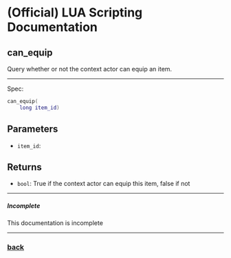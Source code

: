 
# (Official) LUA Scripting Documentation

## can_equip

Query whether or not the context actor can equip an item.

___

Spec:

```lua
can_equip(
	long item_id)
```

## Parameters

- `item_id`: 

## Returns

- `bool`: True if the context actor can equip this item, false if not

___

##### Incomplete

This documentation is incomplete

___

### [back](../inventory)
